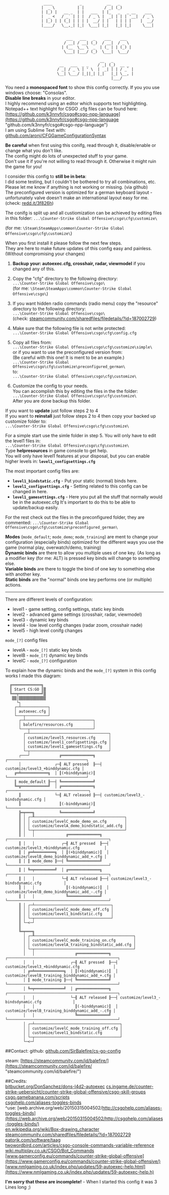                                                                                       
                     ____            _           __   _                               
                    |  _ \          | |         / _| (_)                              
                    | |_) |   __ _  | |   ___  | |_   _   _ __    ___                 
                    |  _ <   / _` | | |  / _ \ |  _| | | | '__|  / _ \                
                    | |_) | | (_| | | | |  __/ | |   | | | |    |  __/                
                    |____/   \__,_| |_|  \___| |_|   |_| |_|     \___|                
                                                                                      
                                                                                      
                               ___   ___   _    ___    ___                            
                              / __| / __| (_)  / __|  / _ \                           
                             | (__  \__ \  _  | (_ | | (_) |                          
                              \___| |___/ (_)  \___|  \___/                           
                                                                                      
                                              __   _                               
                            __   ___  _ _    / _| (_)  __ _                        
                           / _| / _ \ | ' \  |  _| | | / _` |                       
                           \__| \___/ |_||_| |_|   |_| \__, |                       
                                                   |___/                        
                                                                                
You need a **monospaced font** to show this config correctly. If you you use windows choose: "Consolas".<br>
 **Disable line breaks** in your editor.<br> 
I highly recommend using an editor which supports text highlighting.<br> 
Notepad++ text highlight for CSGO .cfg files can be found here: [https://github.com/k3nnyfr/csgo#csgo-npp-language](https://github.com/k3nnyfr/csgo#csgo-npp-language "github.com/k3nnyfr/csgo#csgo-npp-language")<br> 
I am using Sublime Text with: [github.com/aronj/CFGGameConfigurationSyntax](https://github.com/aronj/CFGGameConfigurationSyntax "github.com/aronj/CFGGameConfigurationSyntax") 
 
**Be careful** when first using this conifg, read through it, disable/enable or change what you don't like.<br> 
The config might do lots of unexpected stuff to your game.<br> 
Don't use it if you're not willing to read through it. Otherwise it might ruin the game for you! 
 
I consider this config to **still be in beta**:<br> 
I did some testing, but I couldn't be bothered to try all combinations, etc.<br> 
Please let me know if anything is not working or missing. (via github) <br>
The preconfigured version is optimized for a german keyboard layout - unfortunately valve doesn't make an 
 international layout easy for me. (check: [redd.it/3f826h](https://redd.it/3f826h "redd.it/3f826h")) 
 
The conifg is split up and all custiomization can be achieved by editing files in this folder: 
 `...\Counter-Strike Global Offensive\csgo\cfg\customize\ `

(for me: `\Steam\SteamApps\common\Counter-Strike Global Offensive\csgo\cfg\customize\`) 
 
When you first install it please follow the next few steps.<br>
They are here to make future updates of this config easy and painless. (Without compromising your changes)

1. **Backup your: autoexec.cfg, crosshair, radar, viewmodel** if you changed any of this.
   
2. Copy the "cfg" directory to the following directory:<br>
   `...\Counter-Strike Global Offensive\csgo\`<br>
(for me: `\Steam\SteamApps\common\Counter-Strike Global Offensive\csgo\`) 
 
3. If you want hidden radio commands (radio menu) copy the "resource" directory to the following directory:<br>
`...\Counter-Strike Global Offensive\csgo\`<br> 
(check: [steamcommunity.com/sharedfiles/filedetails/?id=187002729](https://steamcommunity.com/sharedfiles/filedetails/?id=1)) 
 
4. Make sure that the following file is not write protected:<br> 
`...\Counter-Strike Global Offensive\csgo\cfg\config.cfg` 
 
5. Copy all files from:<br> 
`...\Counter-Strike Global Offensive\csgo\cfg\customize\simple\`<br> 
or if you want to use the preconfigured version from:<br> 
(Be careful with this one! It is ment to be an example.)<br>
`...\Counter-Strike Global Offensive\csgo\cfg\customize\preconfigured_german\`<br> 
to:<br> 
`...\Counter-Strike Global Offensive\csgo\cfg\customize\`<br> 
 
6. Customize the config to your needs. <br>
You can accomplish this by editing the files in the the folder:<br> 
`...\Counter-Strike Global Offensive\csgo\cfg\customize\` <br>
After you are done backup this folder.
 
If you want to **update** just follow steps 2 to 4<br> 
If you want to **reinstall** just follow steps 2 to 4 then copy your backed up customize folder to:<br> 
 `...\Counter-Strike Global Offensive\csgo\cfg\customize\` <br>
 
For a simple start use the simle folder in step 5. You will only have to edit the level1 files in:<br>
`...\Counter-Strike Global Offensive\csgo\cfg\customize\` <br>
Type **helpresources** in game console to get help.<br>
You will only have level1 features at your disposal, but you can enable higher levels in:
**`level1_configsettings.cfg`** 
 
The most important config files are:

* **`level1_bindstatic.cfg`** - Put your static (normal) binds here. 
* **`level1_configsettings.cfg`** - Setting related to this config can be changed in here.
* **`level1_gamesettings.cfg`** - Here you put all the stuff that normally would be in the autoexec.cfg
It's important to do this to be able to update/backup easily. 
 
For the rest check out the files in the preconfigured folder, they are commented:
 `...\Counter-Strike Global Offensive\csgo\cfg\customize\preconfigured_german\` 

**Modes** (`mode_default`; `mode_demo`; `mode_training`) are ment to change your configuration (especially binds) optimized for the different ways you use the game (normal play, overwatch/demo, training) <br>
**Dynamic binds** are there to allow you multiple uses of one key. (As long as a modifier key (for me: ALT) is pressed key binds will change to something else.<br>
**Variable binds** are there to toggle the bind of one key to something else with another key. <br>
**Static binds** are the "normal" binds one key performs one (or multiple) actions. <br>

---------

There are different levels of configuration:<br>
* level1 - game setting, config settings, static key binds<br>
* level2 - advanced game settings (crosshair, radar, viewmodel)<br>
* level3 - dynamic key binds<br>
* level4 - low level config changes (radar zoom, crosshair nade)<br>
* level5 - high level conifg changes<br>

`mode_[?]` config files

* levelA - `mode_[?]` static key binds<br>
* levelB - `mode_[?]` dynamic key binds<br>
* levelC - `mode_[?]` configuration <br>
 
To explain how the dynamic binds and the `mode_[?]` system in this config works I made this diagram:            
                                                                                                                    
      ╔═════════════╗                                                                                               
      ║ Start CS:GO ║▒                                                                                              
      ╚══╤══════════╝▒                                                                                              
       ▒▒│▒▒▒▒▒▒▒▒▒▒▒▒                                                                                              
         └┐                                                                                                         
        ┌─┴────────────┐                                                                                            
        │ autoexec.cfg │                                                                                            
        └───┬──────────┘                                                                                            
          ┌─┴──────────────────────────────┐                                                                        
          │ balefire/resources.cfg         │                                                                        
          └───┬────────────────────────────┘                                                                        
            ┌─┴───────────────────────────────────┐                                                                   
            │ customize/level5_resources.cfg      │                                                                        
            │ customize/level1_configsettings.cfg │                                                                   
            │ customize/level1_gamesettings.cfg   │                                                                   
            └─┬───────────────────────────────────┘                                                                   
          ┌───┘             ╔══════════════╗  ┌───────────────────────────────────┐                                 
          │               ┌─╢ ALT pressed  ╟──┤ customize/level3_+binddynamic.cfg │                                 
        ╔═╧════════════╗  │ ║(+binddynamic)║  └───────────────────────────────────┘                                 
        ║ mode_default ╟──┤ ╚══════════════╝                                                                        
        ╚═╦════════════╝  │ ╔══════════════╗  ┌────────────────────────────────────┐                                
          ║               └─╢ ALT released ╟──┤ customize/level3_-bindsdynamic.cfg │                                
          ║                 ║(-binddynamic)║  └────────────────────────────────────┘                                
          ╠═╤═══╗           ╚══════════════╝                                                                        
          ║ │ ┌─╨────────────────────────────────────────┐                                                          
          ║ │ │ customize/levelC_mode_demo_on.cfg        │                                                          
          ║ │ │ customize/levelA_demo_bindstatic_add.cfg │                                                          
          ║ │ └─┬────────────────────────────────────────┘                                                          
          ║ │   │              ╔══════════════╗  ┌─────────────────────────────────────────────┐                    
          ║ │   │            ┌─╢ ALT pressed  ╟──┤ customize/level3_+binddynamic.cfg           │                    
          ║ │ ╔═╧═════════╗  │ ║(+binddynamic)║  │ customize/levelB_demo_binddynamic_add_+.cfg │                    
          ║ │ ║ mode_demo ╟──┤ ╚══════════════╝  └─────────────────────────────────────────────┘                    
          ║ │ ╚═╤═════════╝  │ ╔══════════════╗  ┌─────────────────────────────────────────────┐                    
          ║ │   │            └─╢ ALT released ╟──┤ customize/level3_-bindsdynamic.cfg          │                    
          ║ │   │              ║(-binddynamic)║  │ customize/levelB_demo_binddynamic_add_-.cfg │                    
          ║ │   │              ╚══════════════╝  └─────────────────────────────────────────────┘                    
          ║ │ ┌─┴──────────────────────────────────┐                                                                
          ║ │ │ customize/levelC_mode_demo_off.cfg │                                                                
          ║ │ │ customize/level1_bindstatic.cfg    │                                                                
          ║ │ └─┬──────────────────────────────────┘                                                                
          ║ └─<─┘                                                                                                   
          ║                                                                                                         
          ╚═╤═══╗                                                                                                   
            │ ┌─╨────────────────────────────────────────────┐                                                      
            │ │ customize/levelC_mode_training_on.cfg        │                                                      
            │ │ customize/levelA_training_bindstatic_add.cfg │                                                      
            │ └─┬────────────────────────────────────────────┘                                                      
            │   │                  ╔══════════════╗  ┌─────────────────────────────────────────────────┐            
            │   │                ┌─╢ ALT pressed  ╟──┤ customize/level3_+binddynamic.cfg               │            
            │ ╔═╧═════════════╗  │ ║(+binddynamic)║  │ customize/levelB_training_binddynamic_add_+.cfg │            
            │ ║ mode_training ╟──┤ ╚══════════════╝  └─────────────────────────────────────────────────┘            
            │ ╚═╤═════════════╝  │ ╔══════════════╗  ┌─────────────────────────────────────────────────┐            
            │   │                └─╢ ALT released ╟──┤ customize/level3_-bindsdynamic.cfg              │            
            │   │                  ║(-binddynamic)║  │ customize/levelB_training_binddynamic_add_-.cfg │            
            │   │                  ╚══════════════╝  └─────────────────────────────────────────────────┘            
            │ ┌─┴──────────────────────────────────────┐                                                            
            │ │ customize/levelC_mode_training_off.cfg │                                                            
            │ │ customize/level1_bindstatic.cfg        │                                                            
            │ └─┬──────────────────────────────────────┘                                                            
            └─<─┘                                                                                                   
                                                                                                                    

##Contact:
 github: [github.com/SirBalefire/cs-go-config](https://github.com/SirBalefire/cs-go-config "github.com/SirBalefire/cs-go-config")

 steam:  [https://steamcommunity.com/id/balefire/](https://steamcommunity.com/id/balefire/ "steamcommunity.com/id/balefire/")

##Credits:                                                                                                       
[bitbucket.org/DonSanchez/dons-l4d2-autoexec](https://bitbucket.org/DonSanchez/dons-l4d2-autoexec "bitbucket.org/DonSanchez/dons-l4d2-autoexec")
[cs.ingame.de/counter-strike-uebersicht/counter-strike-global-offensive/csgo-skill-groups](https://cs.ingame.de/counter-strike-uebersicht/counter-strike-global-offensive/csgo-skill-groups/)                   
[csgo.gamebanana.com/scripts](https://csgo.gamebanana.com/scripts/)                   
[csgohelp.com/aliases-toggles-binds](https://csgohelp.com/aliases-toggles-binds/)                   
  ^use: [web.archive.org/web/20150315004502/http://csgohelp.com/aliases-toggles-binds](https://web.archive.org/web/20150315004502/http://csgohelp.com/aliases-toggles-binds/)                   
[en.wikipedia.org/wiki/Box-drawing_character](https://en.wikipedia.org/wiki/Box-d)                   
[steamcommunity.com/sharedfiles/filedetails/?id=187002729](https://steamcommunity.com/sharedfiles/filedetails/?id=1)                   
[patorjk.com/software/taag](https://patorjk.com/software/taag/)                   
[twowordbird.com/articles/csgo-console-commands-variable-reference](https://twowordbird.com/articles/csgo-console-commands-variable-reference/)                   
[wiki.multiplay.co.uk/CSGO/Bot_Commands](https://wiki.multiplay.co.uk/CSGO/B)                   
[www.gamerconfig.eu/commands/counter-strike-global-offensive](https://www.gamerconfig.eu/commands/counter-strike-global-offensive/)                   
[www.nmlgaming.co.uk/index.php/updates/59-autoexec-help.html](https://www.nmlgaming.co.uk/index.php/updates/59-autoexec-help.h)

**I'm sorry that these are incomplete!** - When I started this config it was 3 Lines long ;)

